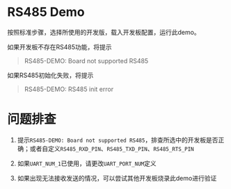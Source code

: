 # RS485 Demo

按照标准步骤，选择所使用的开发版，载入开发板配置，运行此demo。

如果开发板不存在RS485功能，将提示
> RS485-DEMO: Board not supported RS485

如果RS485初始化失败，将提示
> RS485-DEMO: RS485 init error

# 问题排查

1. 提示`RS485-DEMO: Board not supported RS485`，排查所选中的开发板是否正确；或者自定义`RS485_RXD_PIN`、`RS485_TXD_PIN`、`RS485_RTS_PIN`

2. 如果`UART_NUM_1`已使用，请更改`UART_PORT_NUM`定义

3. 如果出现无法接收发送的情况，可以尝试其他开发板烧录此demo进行验证
